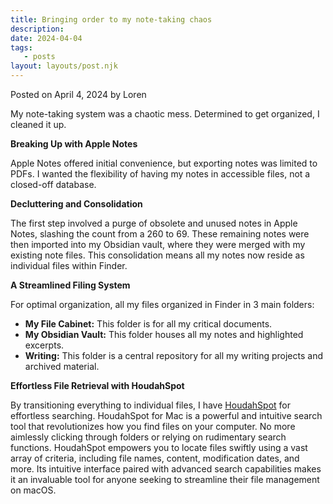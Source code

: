 ```yaml
---
title: Bringing order to my note-taking chaos
description:
date: 2024-04-04
tags:
   - posts
layout: layouts/post.njk
---
```


Posted on April 4, 2024 by Loren

My note-taking system was a chaotic mess. Determined to get organized, I cleaned it up.

**Breaking Up with Apple Notes**

Apple Notes offered initial convenience, but exporting notes was limited to PDFs. I wanted the flexibility of having my notes in accessible files, not a closed-off database.

**Decluttering and Consolidation**

The first step involved a purge of obsolete and unused notes in Apple Notes, slashing the count from a 260 to 69. These remaining notes were then imported into my Obsidian vault, where they were merged with my existing note files. This consolidation means all my notes now reside as individual files within Finder.

**A Streamlined Filing System**

For optimal organization, all my files organized in Finder in 3 main folders:

-  **My File Cabinet:** This folder is for all my critical documents.
-  **My Obsidian Vault:** This folder houses all my notes and highlighted excerpts.
-  **Writing:** This folder is a central repository for all my writing projects and archived material.

**Effortless File Retrieval with HoudahSpot**

By transitioning everything to individual files, I have [HoudahSpot](https://www.houdah.com/houdahSpot/) for effortless searching. HoudahSpot for Mac is a powerful and intuitive search tool that revolutionizes how you find files on your computer. No more aimlessly clicking through folders or relying on rudimentary search functions. HoudahSpot empowers you to locate files swiftly using a vast array of criteria, including file names, content, modification dates, and more. Its intuitive interface paired with advanced search capabilities makes it an invaluable tool for anyone seeking to streamline their file management on macOS.
